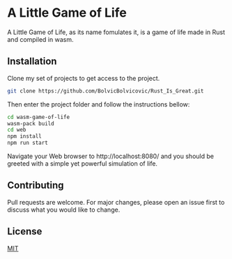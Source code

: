 # A Little Game of Life

A Little Game of Life, as its name fomulates it, is a game of life made in Rust and compiled in wasm.

## Installation

Clone my set of projects to get access to the project.
```bash
git clone https://github.com/BolvicBolvicovic/Rust_Is_Great.git
```

Then enter the project folder and follow the instructions bellow:

```bash
cd wasm-game-of-life
wasm-pack build
cd web
npm install
npm run start
```
Navigate your Web browser to http://localhost:8080/ and you should be greeted with a simple yet powerful simulation of life.

## Contributing

Pull requests are welcome. For major changes, please open an issue first
to discuss what you would like to change.

## License

[MIT](http://opensource.org/licenses/MIT)
